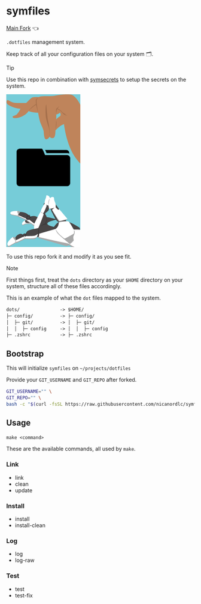 # symfiles

[Main Fork](https://github.com/nicanordlc/symfiles) 👈

`.dotfiles` management system.

Keep track of all your configuration files on your system 🗂️.

> [!TIP]
> Use this repo in combination with [symsecrets](https://github.com/nicanordlc/symsecrets)
> to setup the secrets on the system.

![Symfiles Logo](./src/imgs/sym-logo.png)

To use this repo fork it and modify it as you see fit.

> [!NOTE]  
> First things first, treat the `dots` directory as your `$HOME` directory on your system,
> structure all of these files accordingly.
>
> This is an example of what the `dot` files mapped to the system.
>
> ```txt
> dots/               -> $HOME/
> ├─ config/          -> ├─ config/
> │  ├─ git/          -> │  ├─ git/
> │  │  ├─ config     -> │  │  ├─ config
> ├─ .zshrc           -> ├─ .zshrc
> ```

## Bootstrap

This will initialize `symfiles` on `~/projects/dotfiles`

Provide your `GIT_USERNAME` and `GIT_REPO` after forked.

```bash
GIT_USERNAME="" \
GIT_REPO="" \
bash -c "$(curl -fsSL https://raw.githubusercontent.com/nicanordlc/symfiles/refs/heads/main/src/install-remote.sh)"
```

## Usage

```txt
make <command>
```

These are the available commands, all used by `make`.

### Link

- link
- clean
- update

### Install

- install
- install-clean

### Log

- log
- log-raw

### Test

- test
- test-fix
